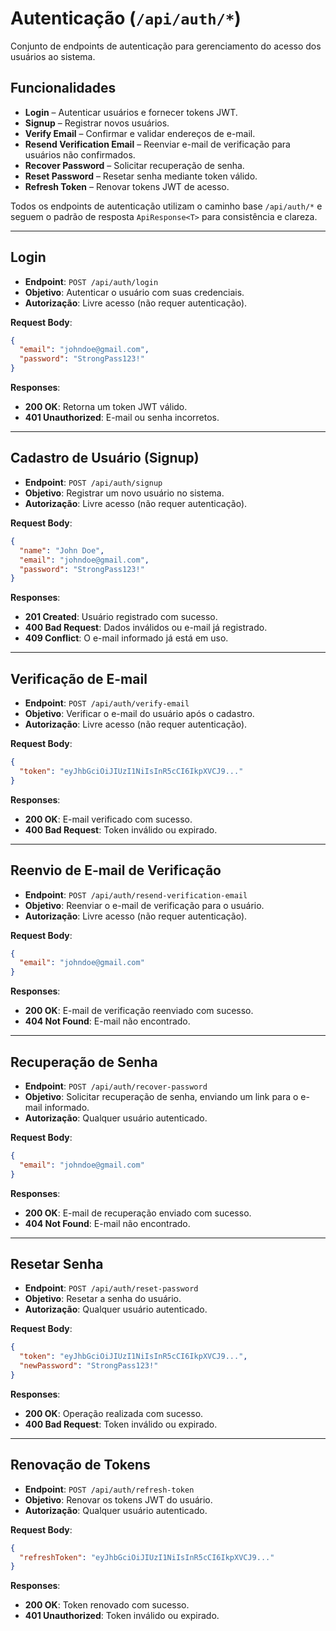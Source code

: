 # **Autenticação** (`/api/auth/*`)

Conjunto de endpoints de autenticação para gerenciamento do acesso dos usuários ao sistema.

## Funcionalidades

- **Login** – Autenticar usuários e fornecer tokens JWT.
- **Signup** – Registrar novos usuários.
- **Verify Email** – Confirmar e validar endereços de e-mail.
- **Resend Verification Email** – Reenviar e-mail de verificação para usuários não confirmados.
- **Recover Password** – Solicitar recuperação de senha.
- **Reset Password** – Resetar senha mediante token válido.
- **Refresh Token** – Renovar tokens JWT de acesso.

Todos os endpoints de autenticação utilizam o caminho base `/api/auth/*` e seguem o padrão de resposta `ApiResponse<T>` para consistência e clareza.

---

## **Login**

- **Endpoint**: `POST /api/auth/login`
- **Objetivo**: Autenticar o usuário com suas credenciais.
- **Autorização**: Livre acesso (não requer autenticação).

**Request Body**:

```json
{
  "email": "johndoe@gmail.com",
  "password": "StrongPass123!"
}
```

**Responses**:

- **200 OK**: Retorna um token JWT válido.
- **401 Unauthorized**: E-mail ou senha incorretos.

---

## **Cadastro de Usuário (Signup)**

- **Endpoint**: `POST /api/auth/signup`
- **Objetivo**: Registrar um novo usuário no sistema.
- **Autorização**: Livre acesso (não requer autenticação).

**Request Body**:

```json
{
  "name": "John Doe",
  "email": "johndoe@gmail.com",
  "password": "StrongPass123!"
}
```

**Responses**:

- **201 Created**: Usuário registrado com sucesso.
- **400 Bad Request**: Dados inválidos ou e-mail já registrado.
- **409 Conflict**: O e-mail informado já está em uso.

---

## **Verificação de E-mail**

- **Endpoint**: `POST /api/auth/verify-email`
- **Objetivo**: Verificar o e-mail do usuário após o cadastro.
- **Autorização**: Livre acesso (não requer autenticação).

**Request Body**:

```json
{
  "token": "eyJhbGciOiJIUzI1NiIsInR5cCI6IkpXVCJ9..."
}
```

**Responses**:

- **200 OK**: E-mail verificado com sucesso.
- **400 Bad Request**: Token inválido ou expirado.

---

## **Reenvio de E-mail de Verificação**

- **Endpoint**: `POST /api/auth/resend-verification-email`
- **Objetivo**: Reenviar o e-mail de verificação para o usuário.
- **Autorização**: Livre acesso (não requer autenticação).

**Request Body**:

```json
{
  "email": "johndoe@gmail.com"
}
```

**Responses**:

- **200 OK**: E-mail de verificação reenviado com sucesso.
- **404 Not Found**: E-mail não encontrado.

---

## **Recuperação de Senha**

- **Endpoint**: `POST /api/auth/recover-password`
- **Objetivo**: Solicitar recuperação de senha, enviando um link para o e-mail informado.
- **Autorização**: Qualquer usuário autenticado.

**Request Body**:

```json
{
  "email": "johndoe@gmail.com"
}
```

**Responses**:

- **200 OK**: E-mail de recuperação enviado com sucesso.
- **404 Not Found**: E-mail não encontrado.

---

## **Resetar Senha**

- **Endpoint**: `POST /api/auth/reset-password`
- **Objetivo**: Resetar a senha do usuário.
- **Autorização**: Qualquer usuário autenticado.

**Request Body**:

```json
{
  "token": "eyJhbGciOiJIUzI1NiIsInR5cCI6IkpXVCJ9...",
  "newPassword": "StrongPass123!"
}
```

**Responses**:

- **200 OK**: Operação realizada com sucesso.
- **400 Bad Request**: Token inválido ou expirado.

---

## **Renovação de Tokens**

- **Endpoint**: `POST /api/auth/refresh-token`
- **Objetivo**: Renovar os tokens JWT do usuário.
- **Autorização**: Qualquer usuário autenticado.

**Request Body**:

```json
{
  "refreshToken": "eyJhbGciOiJIUzI1NiIsInR5cCI6IkpXVCJ9..."
}
```

**Responses**:

- **200 OK**: Token renovado com sucesso.
- **401 Unauthorized**: Token inválido ou expirado.
